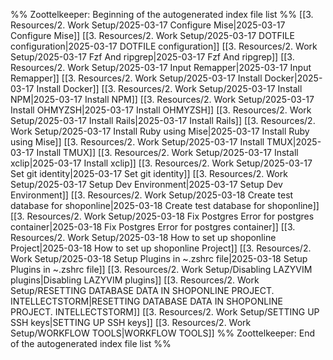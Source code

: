 %% Zoottelkeeper: Beginning of the autogenerated index file list  %%
 [[3. Resources/2. Work Setup/2025-03-17 Configure Mise|2025-03-17 Configure Mise]]
 [[3. Resources/2. Work Setup/2025-03-17 DOTFILE configuration|2025-03-17 DOTFILE configuration]]
 [[3. Resources/2. Work Setup/2025-03-17 Fzf And ripgrep|2025-03-17 Fzf And ripgrep]]
 [[3. Resources/2. Work Setup/2025-03-17 Input Remapper|2025-03-17 Input Remapper]]
 [[3. Resources/2. Work Setup/2025-03-17 Install Docker|2025-03-17 Install Docker]]
 [[3. Resources/2. Work Setup/2025-03-17 Install NPM|2025-03-17 Install NPM]]
 [[3. Resources/2. Work Setup/2025-03-17 Install OHMYZSH|2025-03-17 Install OHMYZSH]]
 [[3. Resources/2. Work Setup/2025-03-17 Install Rails|2025-03-17 Install Rails]]
 [[3. Resources/2. Work Setup/2025-03-17 Install Ruby using Mise|2025-03-17 Install Ruby using Mise]]
 [[3. Resources/2. Work Setup/2025-03-17 Install TMUX|2025-03-17 Install TMUX]]
 [[3. Resources/2. Work Setup/2025-03-17 Install xclip|2025-03-17 Install xclip]]
 [[3. Resources/2. Work Setup/2025-03-17 Set git identity|2025-03-17 Set git identity]]
 [[3. Resources/2. Work Setup/2025-03-17 Setup Dev Environment|2025-03-17 Setup Dev Environment]]
 [[3. Resources/2. Work Setup/2025-03-18 Create test database for shoponline|2025-03-18 Create test database for shoponline]]
 [[3. Resources/2. Work Setup/2025-03-18 Fix Postgres Error for postgres container|2025-03-18 Fix Postgres Error for postgres container]]
 [[3. Resources/2. Work Setup/2025-03-18 How to set up shoponline Project|2025-03-18 How to set up shoponline Project]]
 [[3. Resources/2. Work Setup/2025-03-18 Setup Plugins in ~.zshrc file|2025-03-18 Setup Plugins in ~.zshrc file]]
 [[3. Resources/2. Work Setup/Disabling LAZYVIM plugins|Disabling LAZYVIM plugins]]
 [[3. Resources/2. Work Setup/RESETTING DATABASE DATA IN SHOPONLINE PROJECT. INTELLECTSTORM|RESETTING DATABASE DATA IN SHOPONLINE PROJECT. INTELLECTSTORM]]
 [[3. Resources/2. Work Setup/SETTING UP SSH keys|SETTING UP SSH keys]]
 [[3. Resources/2. Work Setup/WORKFLOW TOOLS|WORKFLOW TOOLS]]
%% Zoottelkeeper: End of the autogenerated index file list  %%
